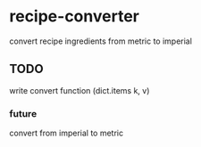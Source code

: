 # recipe-converter

convert recipe ingredients from metric to imperial

## TODO

write convert function (dict.items k, v)

### future

convert from imperial to metric